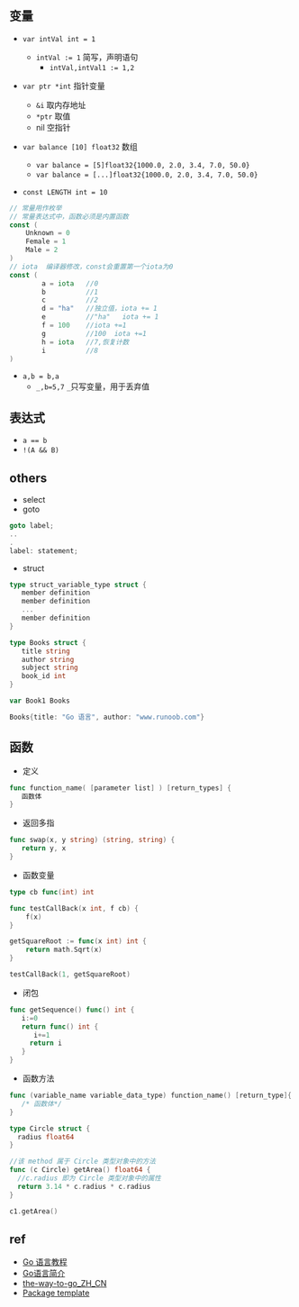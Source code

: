 
## 变量

+ `var intVal int = 1`
    - `intVal := 1` 简写，声明语句
        + `intVal,intVal1 := 1,2`
+ `var ptr *int` 指针变量
    - `&i` 取内存地址
    - `*ptr` 取值
    - nil 空指针

+ `var balance [10] float32` 数组
    - `var balance = [5]float32{1000.0, 2.0, 3.4, 7.0, 50.0}`
    - `var balance = [...]float32{1000.0, 2.0, 3.4, 7.0, 50.0}`

+ `const LENGTH int = 10`
```go
// 常量用作枚举
// 常量表达式中，函数必须是内置函数
const (
    Unknown = 0
    Female = 1
    Male = 2
)
// iota  编译器修改，const会重置第一个iota为0
const (
        a = iota   //0
        b          //1
        c          //2
        d = "ha"   //独立值，iota += 1
        e          //"ha"   iota += 1
        f = 100    //iota +=1
        g          //100  iota +=1
        h = iota   //7,恢复计数
        i          //8
)
```
+ `a,b = b,a`
    - `_,b=5,7`  `_`只写变量，用于丢弃值


## 表达式
+ `a == b`
+ `!(A && B)`


## others
+ select
+ goto
```go
goto label;
..
.
label: statement;
```
+ struct
```go
type struct_variable_type struct {
   member definition
   member definition
   ...
   member definition
}
```
```go
type Books struct {
   title string
   author string
   subject string
   book_id int
}

var Book1 Books 

Books{title: "Go 语言", author: "www.runoob.com"}
```


## 函数
+ 定义
```go
func function_name( [parameter list] ) [return_types] {
   函数体
}
```

+ 返回多指
```go
func swap(x, y string) (string, string) {
   return y, x
}
```

+ 函数变量
```go
type cb func(int) int

func testCallBack(x int, f cb) {
    f(x)
}

getSquareRoot := func(x int) int {
    return math.Sqrt(x)
}

testCallBack(1, getSquareRoot)
```
+ 闭包
```go
func getSequence() func() int {
   i:=0
   return func() int {
      i+=1
     return i  
   }
}
```

+ 函数方法
```go
func (variable_name variable_data_type) function_name() [return_type]{
   /* 函数体*/
}
```

```go
type Circle struct {
  radius float64
}

//该 method 属于 Circle 类型对象中的方法
func (c Circle) getArea() float64 {
  //c.radius 即为 Circle 类型对象中的属性
  return 3.14 * c.radius * c.radius
}

c1.getArea()
```


## ref
+ [Go 语言教程](https://www.runoob.com/go/go-tutorial.html)
+ [Go语言简介](http://c.biancheng.net/golang/intro/)
+ [the-way-to-go_ZH_CN](https://github.com/unknwon/the-way-to-go_ZH_CN/blob/master/eBook/preface.md)
+ [Package template](https://golang.org/pkg/text/template/)